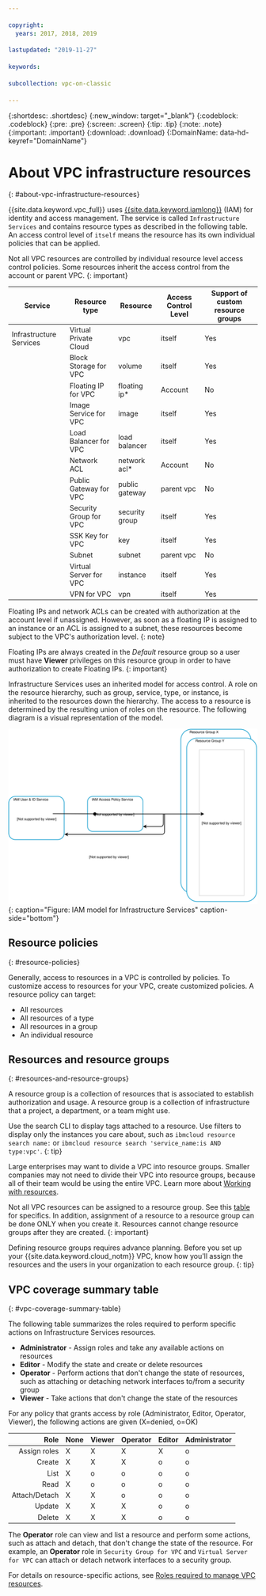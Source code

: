 ```yaml
---

copyright:
  years: 2017, 2018, 2019

lastupdated: "2019-11-27"

keywords:

subcollection: vpc-on-classic

---
```


{:shortdesc: .shortdesc}
{:new_window: target="_blank"}
{:codeblock: .codeblock}
{:pre: .pre}
{:screen: .screen}
{:tip: .tip}
{:note: .note}
{:important: .important}
{:download: .download}
{:DomainName: data-hd-keyref="DomainName"}

# About VPC infrastructure resources
{: #about-vpc-infrastructure-resources}

{{site.data.keyword.vpc_full}} uses [{{site.data.keyword.iamlong}}](/docs/account?topic=account-iamoverview) (IAM) for identity and access management. The service is called `Infrastructure Services` and contains resource types as described in the following table. An access control level of `itself` means the resource has its own individual policies that can be applied.

Not all VPC resources are controlled by individual resource level access control policies. Some resources inherit the access control from the account or parent VPC.
{: important}

| Service | Resource type | Resource | Access Control Level | Support of custom resource groups |
| ---------------|---------------|---------------|-----|-----|
| Infrastructure Services | Virtual Private Cloud  | vpc | itself | Yes |
| | Block Storage for VPC  | volume | itself  |  Yes |
| | Floating IP for VPC    | floating ip* | Account | No |
| | Image Service for VPC  | image | itself | Yes |
| | Load Balancer for VPC  | load balancer | itself | Yes  |
| | Network ACL  | network acl* | Account | No |
| | Public Gateway for VPC     | public gateway | parent vpc | No  |
| | Security Group for VPC  | security group | itself | Yes |
| | SSK Key for VPC  | key | itself | Yes |
| | Subnet  | subnet | parent vpc | No |
| | Virtual Server for VPC  | instance | itself | Yes |
| | VPN for VPC  | vpn | itself | Yes |

Floating IPs and network ACLs can be created with authorization at the account level if unassigned. However, as soon as a floating IP is assigned to an instance or an ACL is assigned to a subnet, these resources become subject to the VPC's authorization level.
{: note}

Floating IPs are always created in the _Default_ resource group so a user must have **Viewer** privileges on this resource group in order to have authorization to create Floating IPs.
{: important}

Infrastructure Services uses an inherited model for access control. A role on the resource hierarchy, such as group, service, type, or instance, is inherited to the resources down the hierarchy. The access to a resource is determined by the resulting union of roles on the resource. The following diagram is a visual representation of the model.

![IAM model for Infrastructure Services](images/vpc-iam.svg "IAM model for Infrastructure Services"){: caption="Figure: IAM model for Infrastructure Services" caption-side="bottom"}

## Resource policies
{: #resource-policies}

Generally, access to resources in a VPC is controlled by policies. To customize access to resources for your VPC, create customized policies. A resource policy can target:

* All resources
* All resources of a type
* All resources in a group
* An individual resource

## Resources and resource groups
{: #resources-and-resource-groups}

A resource group is a collection of resources that is associated to establish authorization and usage. A resource group is a collection of infrastructure that a project, a department, or a team might use.

Use the search CLI to display tags attached to a resource. Use filters to display only the instances you care about, such as `ibmcloud resource search name:` or `ibmcloud resource search 'service_name:is AND type:vpc'`.
{: tip}

Large enterprises may want to divide a VPC into resource groups. Smaller companies may not need to divide their VPC into resource groups, because all of their team would be using the entire VPC. Learn more about [Working with resources](/docs/account?topic=account-manage_resource).

Not all VPC resources can be assigned to a resource group. See this [table](#about-vpc-infrastructure-resources) for specifics. In addition, assignment of a resource to a resource group can be done ONLY when you create it. Resources cannot change resource groups after they are created.
{: important}

Defining resource groups requires advance planning. Before you set up your {{site.data.keyword.cloud_notm}} VPC, know how you'll assign the resources and the users in your organization to each resource group.
{: tip}

## VPC coverage summary table
{: #vpc-coverage-summary-table}

The following table summarizes the roles required to perform specific actions on Infrastructure Services resources.

* **Administrator** - Assign roles and take any available actions on resources
* **Editor** - Modify the state and create or delete resources
* **Operator** -  Perform actions that don't change the state of resources, such as attaching or detaching network interfaces to/from a security group
* **Viewer** - Take actions that don't change the state of the resources

For any policy that grants access by role (Administrator, Editor, Operator, Viewer), the following actions are given (X=denied, o=OK)

 Role         | None | Viewer | Operator | Editor | Administrator
-------------:|------|--------|----------|--------|-------
Assign roles  | X    | X      | X        | X      | o
Create        | X    | X      | X        | o      | o
List          | X    | o      | o        | o      | o
Read          | X    | o      | o        | o      | o
Attach/Detach | X    | X      | o        | o      | o
Update        | X    | X      | X        | o      | o
Delete        | X    | X      | X        | o      | o

The **Operator** role can view and list a resource and perform some actions, such as attach and detach, that don't change the state of the resource. For example, an **Operator** role in `Security Group for VPC` and `Virtual Server for VPC` can attach or detach network interfaces to a security group.

For details on resource-specific actions, see [Roles required to manage VPC resources](/docs/vpc-on-classic?topic=vpc-on-classic-resource-authorizations-required-for-api-and-cli-calls).
